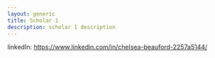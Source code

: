 ```yaml
---
layout: generic
title: Scholar 1
description: scholar 1 description
---
```


linkedIn: https://www.linkedin.com/in/chelsea-beauford-2257a5144/ 
